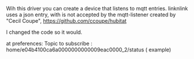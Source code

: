Wih this driver you can create a device that listens to mqtt entries.
linknlink uses a json entry, with is not accepted by the mqtt-listener created by "Cecil Coupe", 
https://github.com/ccoupe/hubitat

I changed the code so it would.

at preferences: Topic to subscribe  :  home/e04b4100ca6a0000000000009eac0000_2/status  ( example)

